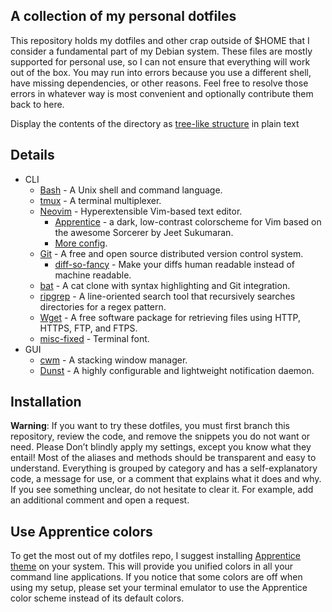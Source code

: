 A collection of my personal dotfiles
------------------------------------ 

This repository holds my dotfiles and other crap outside of $HOME that I consider
a fundamental part of my Debian system. These files are mostly supported for
personal use, so I can not ensure that everything will work out of the box. You
may run into errors because you use a different shell, have missing
dependencies, or other reasons. Feel free to resolve those errors in whatever
way is most convenient and optionally contribute them back to here.

Display the contents of the directory as [tree-like structure](https://raw.githubusercontent.com/stefanatnullnet/dotfiles/main/tree) in plain text

Details
-------

- CLI
    - [Bash](https://git.savannah.gnu.org/cgit/bash.git) - A Unix shell and command language.
    - [tmux](https://github.com/tmux/tmux) - A terminal multiplexer.
    - [Neovim](https://github.com/neovim/neovim) - Hyperextensible Vim-based text editor.
        - [Apprentice](https://romainl.github.io/Apprentice/) - a dark, low-contrast colorscheme for Vim based on the awesome Sorcerer by Jeet Sukumaran.
        - [More config](https://github.com/dikiaap/dotfiles/blob/master/init.vim).
    - [Git](https://github.com/git/git) - A free and open source distributed version control system.
        - [diff-so-fancy](https://github.com/so-fancy/diff-so-fancy) - Make your diffs human readable instead of machine readable.
    - [bat](https://github.com/sharkdp/bat) - A cat clone with syntax highlighting and Git integration.
    - [ripgrep](https://github.com/BurntSushi/ripgrep) - A line-oriented search tool that recursively searches directories for a regex pattern.
    - [Wget](https://git.savannah.gnu.org/cgit/wget.git) - A free software package for retrieving files using HTTP, HTTPS, FTP, and FTPS.
    - [misc-fixed](https://github.com/source-foundry/Hack) - Terminal font.
- GUI
    - [cwm](https://en.wikipedia.org/wiki/Fixed_(typeface)) - A stacking window manager.
    - [Dunst](https://github.com/dunst-project/dunst) - A highly configurable and lightweight notification daemon.

Installation
------------

**Warning**: If you want to try these dotfiles, you must first branch this
repository, review the code, and remove the snippets you do not want or need.
Please Don’t blindly apply my settings, except you know what they entail! Most
of the aliases and methods should be transparent and easy to understand.
Everything is grouped by category and has a self-explanatory code, a message
for use, or a comment that explains what it does and why. If you see something
unclear, do not hesitate to clear it. For example, add an additional comment
and open a request.

Use Apprentice colors
---------------------

To get the most out of my dotfiles repo, I suggest installing [Apprentice
theme](https://romainl.github.io/Apprentice/) on your system. This will provide
you unified colors in all your command line applications. If you notice that
some colors are off when using my setup, please set your terminal emulator to
use the Apprentice color scheme instead of its default colors.
